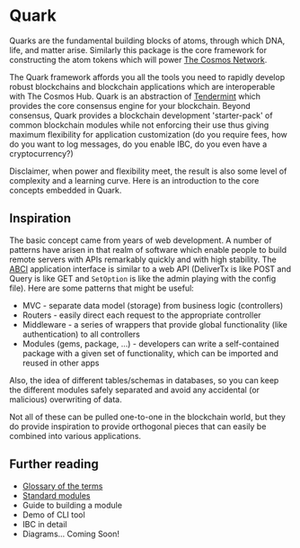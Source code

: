 # Quark

Quarks are the fundamental building blocks of atoms, through which DNA, life,
and matter arise. Similarly this package is the core framework for constructing
the atom tokens which will power [The Cosmos Network](https://cosmos.network/).

The Quark framework affords you all the tools you need to rapidly develop
robust blockchains and blockchain applications which are interoperable with The
Cosmos Hub. Quark is an abstraction of [Tendermint](https://tendermint.com/)
which provides the core consensus engine for your blockchain. Beyond consensus,
Quark provides a blockchain development 'starter-pack' of common blockchain
modules while not enforcing their use thus giving maximum flexibility for
application customization (do you require fees, how do you want to log
messages, do you enable IBC, do you even have a cryptocurrency?)

Disclaimer, when power and flexibility meet, the result is also some level of
complexity and a learning curve.  Here is an introduction to the core concepts
embedded in Quark.

## Inspiration

The basic concept came from years of web development.  A number of patterns
have arisen in that realm of software which enable people to build remote
servers with APIs remarkably quickly and with high stability.  The
[ABCI](https://github.com/tendermint/abci) application interface is similar to
a web API (DeliverTx is like POST and Query is like GET and `SetOption` is like
the admin playing with the config file). Here are some patterns that might be
useful:

* MVC - separate data model (storage) from business logic (controllers)
* Routers - easily direct each request to the appropriate controller
* Middleware - a series of wrappers that provide global functionality (like
  authentication) to all controllers
* Modules (gems, package, ...) - developers can write a self-contained package
  with a given set of functionality, which can be imported and reused in other
  apps

Also, the idea of different tables/schemas in databases, so you can keep the
different modules safely separated and avoid any accidental (or malicious)
overwriting of data.

Not all of these can be pulled one-to-one in the blockchain world, but they do
provide inspiration to provide orthogonal pieces that can easily be combined
into various applications.

## Further reading

* [Glossary of the terms](glossary.md)
* [Standard modules](stdlib.md)
* Guide to building a module
* Demo of CLI tool
* IBC in detail
* Diagrams... Coming Soon!
